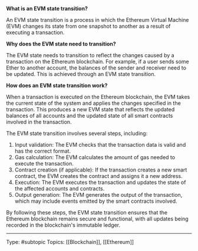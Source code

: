 **What is an EVM state transition?**

An EVM state transition is a process in which the Ethereum Virtual Machine (EVM) changes its state from one snapshot to another as a result of executing a transaction.

**Why does the EVM state need to transition?**

The EVM state needs to transition to reflect the changes caused by a transaction on the Ethereum blockchain. For example, if a user sends some Ether to another account, the balances of the sender and receiver need to be updated. This is achieved through an EVM state transition.

**How does an EVM state transition work?**

When a transaction is executed on the Ethereum blockchain, the EVM takes the current state of the system and applies the changes specified in the transaction. This produces a new EVM state that reflects the updated balances of all accounts and the updated state of all smart contracts involved in the transaction.

The EVM state transition involves several steps, including:

1.  Input validation: The EVM checks that the transaction data is valid and has the correct format.
2.  Gas calculation: The EVM calculates the amount of gas needed to execute the transaction.
3.  Contract creation (if applicable): If the transaction creates a new smart contract, the EVM creates the contract and assigns it a new address.
4.  Execution: The EVM executes the transaction and updates the state of the affected accounts and contracts.
5.  Output generation: The EVM generates the output of the transaction, which may include events emitted by the smart contracts involved.
    

By following these steps, the EVM state transition ensures that the Ethereum blockchain remains secure and functional, with all updates being recorded in the blockchain's immutable ledger.
___
Type: #subtopic 
Topics: [[Blockchain]], [[Ethereum]]

